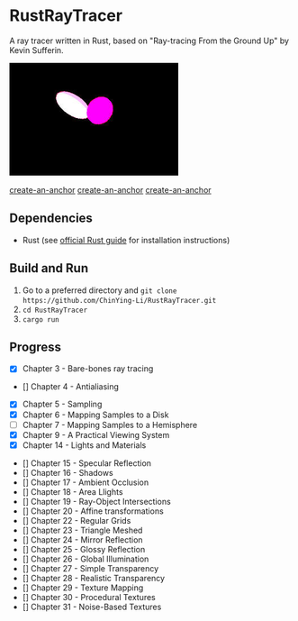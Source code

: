 # RustRayTracer
A ray tracer written in Rust, based on "Ray-tracing From the Ground Up" by Kevin Sufferin.

![Rendered output](https://github.com/ChinYing-Li/RustRayTracer/blob/master/mainv2.jpg)

[create-an-anchor](##Dependencies)
[create-an-anchor](##Build-and-Run)
[create-an-anchor](##Progress)

## Dependencies
- Rust (see [official Rust guide](https://doc.rust-lang.org/cargo/getting-started/installation.html) for installation instructions)

## Build and Run
1. Go to a preferred directory and `git clone https://github.com/ChinYing-Li/RustRayTracer.git`
2. `cd RustRayTracer`
3. `cargo run`

## Progress
- [x] Chapter 3 - Bare-bones ray tracing
- [] Chapter 4 - Antialiasing
- [x] Chapter 5 - Sampling
- [x] Chapter 6 - Mapping Samples to a Disk
- [ ] Chapter 7 - Mapping Samples to a Hemisphere
- [x] Chapter 9 - A Practical Viewing System
- [x] Chapter 14 - Lights and Materials
- [] Chapter 15 - Specular Reflection
- [] Chapter 16 - Shadows
- [] Chapter 17 - Ambient Occlusion
- [] Chapter 18 - Area Llights
- [] Chapter 19 - Ray-Object Intersections
- [] Chapter 20 - Affine transformations
- [] Chapter 22 - Regular Grids
- [] Chapter 23 - Triangle Meshed
- [] Chapter 24 - Mirror Reflection
- [] Chapter 25 - Glossy Reflection
- [] Chapter 26 - Global Illumination
- [] Chapter 27 - Simple Transparency
- [] Chapter 28 - Realistic Transparency
- [] Chapter 29 - Texture Mapping 
- [] Chapter 30 - Procedural Textures
- [] Chapter 31 - Noise-Based Textures

